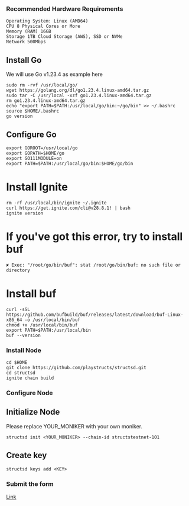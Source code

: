### Recommended Hardware Requirements
```
Operating System: Linux (AMD64)
CPU	8 Physical Cores or More
Memory (RAM) 16GB
Storage	1TB Cloud Storage (AWS), SSD or NVMe
Network	500Mbps
```

## Install Go
We will use Go v1.23.4 as example here
```
sudo rm -rvf /usr/local/go/
wget https://golang.org/dl/go1.23.4.linux-amd64.tar.gz
sudo tar -C /usr/local -xzf go1.23.4.linux-amd64.tar.gz
rm go1.23.4.linux-amd64.tar.gz
echo "export PATH=$PATH:/usr/local/go/bin:~/go/bin" >> ~/.bashrc
source $HOME/.bashrc
go version
```
## Configure Go
```
export GOROOT=/usr/local/go
export GOPATH=$HOME/go
export GO111MODULE=on
export PATH=$PATH:/usr/local/go/bin:$HOME/go/bin
```

# Install Ignite
```
rm -rf /usr/local/bin/ignite ~/.ignite
curl https://get.ignite.com/cli@v28.8.1! | bash
ignite version
```

# If you've got this error, try to install buf
`✘ Exec: "/root/go/bin/buf": stat /root/go/bin/buf: no such file or directory`
# Install buf
```
curl -sSL https://github.com/bufbuild/buf/releases/latest/download/buf-Linux-x86_64 -o /usr/local/bin/buf
chmod +x /usr/local/bin/buf
export PATH=$PATH:/usr/local/bin
buf --version
```

### Install Node
```
cd $HOME
git clone https://github.com/playstructs/structsd.git 
cd structsd
ignite chain build
```

### Configure Node

## Initialize Node
Please replace YOUR_MONIKER with your own moniker.
```
structsd init <YOUR_MONIKER> --chain-id structstestnet-101
```

## Create key
```
structsd keys add <KEY>
```

### Submit the form

[Link](https://slowninja.notion.site/12feba2cfcc1803a8d72f4f09750fbc6)